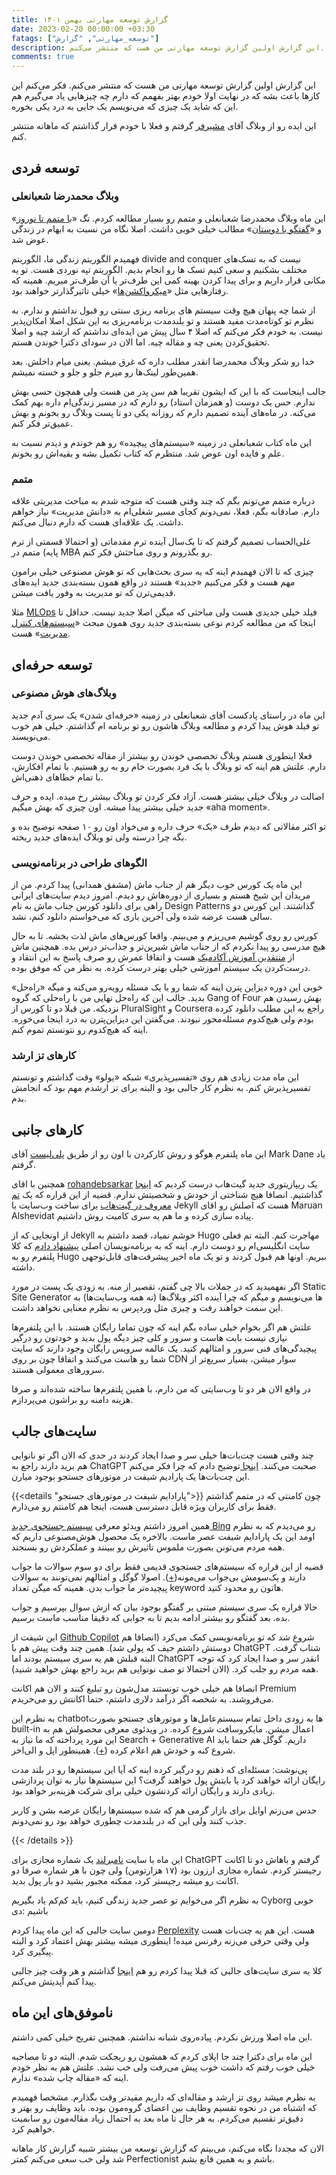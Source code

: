 ```yaml
---
title: گزارش توسعه مهارتی بهمن ۱۴۰۱
date: 2023-02-20 00:00:00 +03:30
fatags: ["توسعه_مهارتی", "گزارش"]
description: این گزارش اولین گزارش توسعه مهارتی من هست که منتشر می‌کنم. 
comments: true
---
```


این گزارش اولین گزارش توسعه مهارتی من هست که منتشر می‌کنم. فکر می‌کنم این کارها باعث بشه که در نهایت اولا خودم بهتر بفهمم که دارم چه چیزهایی یاد می‌گیرم هم این که شاید یک چیزی که می‌نویسم یک جایی به درد یکی بخوره. 

این ایده رو از وبلاگ آقای [مشیرفر](https://moshirfar.com/) گرفتم و فعلا با خودم قرار گذاشتم که ماهانه منتشر کنم. 

## توسعه فردی
### وبلاگ محمدرضا شعبانعلی
این ماه وبلاگ محمدرضا شعبانعلی و متمم رو بسیار مطالعه کردم. تگ «[با متمم تا نوروز](https://mrshabanali.com/category/%D8%A8%D8%A7-%D9%85%D8%AA%D9%85%D9%85-%D8%AA%D8%A7-%D8%B9%DB%8C%D8%AF-%D9%86%D9%88%D8%B1%D9%88%D8%B2/)» و «[گفتگو با دوستان](https://mrshabanali.com/category/%da%af%d9%81%d8%aa%da%af%d9%88-%d8%a8%d8%a7-%d8%af%d9%88%d8%b3%d8%aa%d8%a7%d9%86/)» مطالب خیلی خوبی داشت. اصلا نگاه من نسبت به ابهام در زندگی عوض شد. 

فهمیدم الگوریتم زندگی ما، الگوریتم divide and conquer نیست که به تسک‌های مختلف بشکنیم و سعی کنیم تسک ها رو انجام بدیم. الگوریتم تپه نوردی هست. تو یه مکانی قرار داریم و برای پیدا کردن بهینه کمی این طرف‌تر یا آن طرف‌تر میریم. همینه که رفتارهایی مثل «[میکرواکشن‌ها](https://motamem.org/%D9%85%DB%8C%DA%A9%D8%B1%D9%88%D8%A7%DA%A9%D8%B4%D9%86/)» خیلی تاثیرگذارتر خواهند بود. 

از شما چه پنهان هیچ وقت سیستم های برنامه ریزی سنتی رو قبول نداشتم و ندارم. به نظرم تو کوتاه‌مدت مفید هستند و تو بلندمدت برنامه‌ریزی به این شکل اصلا امکان‌پذیر نیست. به خودم فکر می‌کنم که اصلا ۴ سال پیش من ایده‌ای نداشتم که ارشد چیه و اصلا تحقیق‌کردن یعنی چه و مقاله چیه. اما الان در سودای دکترا خوندن هستم. 

خدا رو شکر وبلاگ محمدرضا انقدر مطلب داره که غرق میشم. یعنی میام داخلش. بعد همین‌طور لینک‌ها رو میرم جلو و جلو و خسته نمیشم. 

جالب اینجاست که با این که ایشون تقریبا هم سن پدر من هست ولی همچون حسی بهش ندارم. حس یک دوست (و همزمان استاد) رو دارم که در مسیر زندگی‌ام داره بهم کمک می‌کنه. در ماه‌های آینده تصمیم دارم که روزانه یکی دو تا پست وبلاگ رو بخونم و بهش عمیق‌تر فکر کنم. 

این ماه کتاب شعبانعلی در زمینه «سیستم‌های پیچیده» رو هم خوندم و دیدم نسبت به علم و فایده اون عوض شد. منتظرم که کتاب تکمیل بشه و بقیه‌اش رو بخونم. 

### متمم
درباره متمم می‌تونم بگم که چند وقتی هست که متوجه شدم به مباحث مدیریتی علاقه دارم. صادقانه بگم، فعلا، نمی‌دونم کجای مسیر شغلی‌ام به «دانش مدیریت» نیاز خواهم داشت. یک علاقه‌ای هست که دارم دنبال می‌کنم. 

علی‌الحساب تصمیم گرفتم که تا یک‌سال آینده ترم مقدماتی (و احتمالا قسمتی از ترم پایه) متمم در MBA رو بگذرونم و روی مباحثش فکر کنم. 

چیزی که تا الان فهمیدم اینه که یه سری بحث‌هایی که تو هوش مصنوعی خیلی برامون مهم هست و فکر می‌کنیم «جدید» هستند در واقع همون بسته‌بندی جدید ایده‌های قدیمی‌ترن که تو مدیریت به وفور یافت میشن. 

مثلا [MLOps](https://www.databricks.com/glossary/mlops) فیلد خیلی جدیدی هست ولی مباحثی که میگن اصلا جدید نیست. حداقل تا اینجا که من مطالعه کردم نوعی بسته‌بندی جدید روی همون مبحث «[سیستم‌های کنترل مدیریت](https://motamem.org/%D9%85%D9%81%D9%87%D9%88%D9%85-%DA%A9%D9%86%D8%AA%D8%B1%D9%84-%D8%AF%D8%B1-%D9%85%D8%AF%DB%8C%D8%B1%DB%8C%D8%AA-%D9%88-%D8%B3%D8%A7%D8%B2%D9%85%D8%A7%D9%86-%DA%86%DB%8C%D8%B3%D8%AA%D8%9F/)» هست.

## توسعه حرفه‌ای
### وبلاگ‌های هوش مصنوعی
این ماه در راستای پادکست آقای شعبانعلی در زمینه «حرفه‌ای شدن» یک سری آدم جدید تو فیلد هوش پیدا کردم و مطالعه وبلاگ هاشون رو تو برنامه ام گذاشتم. خیلی هم خوب می‌نویسند. 

فعلا اینطوری هستم وبلاگ تخصصی خوندن رو بیشتر از مقاله تخصصی خوندن دوست دارم. علتش هم اینه که تو وبلاگ با یک فرد بصورت خام رو به رو هستیم. با تمام افکارش، با تمام خطاهای ذهنی‌اش. 

اصالت در وبلاگ خیلی بیشتر هست. آزاد فکر کردن تو وبلاگ بیشتر رخ میده. ایده و حرف جدید خیلی بیشتر پیدا میشه. اون چیزی که بهش میگیم «aha moment». 

تو اکثر مقالاتی که دیدم طرف «یک» حرف داره و می‌خواد اون رو ۱۰ صفحه توضیح بده و بگه چرا درسته ولی تو وبلاگ ایده‌های جدید ریخته. 

### الگوهای طراحی در برنامه‌نویسی
این ماه یک کورس خوب دیگر هم از جناب ماش (مشفق همدانی) پیدا کردم. من از مریدان این شیخ هستم و بسیاری از دوره‌هاش رو دیدم. امروز دیدم سایت‌های ایرانی راهی برای دانلود کورس جناب ماش به نام Design Patterns گذاشتند. این کورس دو سالی هست عرضه شده ولی آخرین باری که می‌خواستم دانلود کنم، نشد. 

کورس رو روی گوشیم می‌ریزم و می‌بینم. واقعا کورس‌های ماش لذت بخشه. تا به حال هیچ مدرسی رو پیدا نکردم که از جناب ماش شیرین‌تر و جذاب‌تر درس بده. همچنین ماش از [منتقدین آموزش آکادمیک](https://www.youtube.com/watch?v=tsBy6je8KjM) هست و اتفاقا عمرش رو صرف پاسخ به این انتقاد و درست‌کردن یک سیستم ‌آموزشی خیلی بهتر درست کرده. به نظر من که موفق بوده. 

خوبی این دوره دیزاین پترن اینه که شما رو با یک مسئله روبه‌رو می‌کنه و میگه «راه‌حل» بدید. جالب این که راه‌حل نهایی من با راه‌حلی که گروه Gang of Four بهش رسیدن هم نزدیکه. من قبلا دو تا کورس از PluralSight و Coursera راجع به این مطلب دانلود کرده بودم ولی هیچ‌کدوم مسئله‌محور نبودند. می‌گفتن این دیزاین‌پترن به درد اینجا می‌خوره. اینه که هیچ‌کدوم رو نتونستم تموم کنم. 

### کارهای تز ارشد
این ماه مدت زیادی هم روی «تفسیرپذیری» شبکه «یولو» وقت گذاشتم و تونستم تفسیرپذیرش کنم. به نظرم کار جالبی بود و البته برای تز ارشدم مهم بود که انجامش بدم. 

## کارهای جانبی
این ماه پلتفرم هوگو و روش کارکردن با اون رو از طریق [پلی‌لیست](https://www.youtube.com/watch?v=qtIqKaDlqXo&list=PLLAZ4kZ9dFpOnyRlyS-liKL5ReHDcj4G3) آقای Mark Dane یاد گرفتم. 

همچنین با اقای [rohandebsarkar](https://github.com/rohandebsarkar/) یک ریپازیتوری جدید گیت‌هاب درست کردیم که [اینجا](https://github.com/rohandebsarkar/academic-folio) گذاشتیم. انصافا هیچ شناختی از خودش و شخصیتش ندارم. قضیه از این قراره که یک [تم معروف در گیت‌هاب](https://github.com/alshedivat/al-folio) برای ساخت وب‌سایت با Jekyll هست که اصلش رو اقای Maruan Alshevidat پیاده سازی کرده و ما هم یه سری کامیت روش داشتیم. 

از اونجایی که از Jekyll خوشم نمیاد، قصد داشتم به Hugo مهاجرت کنم. البته تم فعلی سایت انگلیسی‌ام رو دوست دارم. اینه که به برنامه‌نویسان اصلی [پیشنهاد دادم](https://github.com/alshedivat/al-folio/discussions/1130) که کلا پلتفرم رو به Hugo ببریم. اونها هم قبول کردند و تو یک ماه اخیر پیشرفت‌های قابل‌توجهی داشته. 

اگر نفهمیدید که در جملات بالا چی گفتم، تقصیر از منه. به زودی یک پست در مورد Static Site Generator ها می‌نویسم و میگم که چرا آینده اکثر وبلاگ‌ها (نه همه وب‌سایت‌ها) به این سمت خواهند رفت و چیزی مثل وردپرس به نظرم معنایی نخواهد داشت. 

علتش هم اگر بخوام خیلی ساده بگم اینه که چون تماما رایگان هستند. با این پلتفرم‌ها نیازی نیست بابت هاست و سرور و کلی چیز دیگه پول بدید و خودتون رو درگیر پیچیدگی‌های فنی سرور و امثالهم کنید. یک عالمه سرویس رایگان وجود دارند که سایت‌ شما رو هاست می‌کنند و اتفاقا چون بر روی CDN سوار میشن، بسیار سریع‌تر از سرورهای معمولی هستند. 

در واقع الان هر دو تا وب‌سایتی که من دارم، با همین پلتفرم‌ها ساخته شده‌اند و صرفا هزینه دامنه رو براشون می‌پردازم. 

## سایت‌های جالب
چند وقتی هست چت‌بات‌ها خیلی سر و صدا ایجاد کردند در حدی که الان اگر تو نانوایی هم برید دارند راجع به ChatGPT صحبت می‌کنند. [اینجا ](https://motamem.org/%d9%be%d8%a7%d8%b1%d8%a7%d8%af%d8%a7%db%8c%d9%85-%da%86%db%8c%d8%b3%d8%aa/comment-page-26/#comment-387971) توضیح دادم که چرا فکر می‌کنم این چت‌بات‌ها یک پارادیم شیفت در موتورهای جستجو بوجود میارن. 

{{<details "پارادایم شیفت در موتورهای جستجو">}}
چون کامنتی که در متمم گذاشتم فقط برای کاربران ویژه قابل دسترسی هست، اینجا هم کامنتم رو می‌ذارم.

همین امروز داشتم ویدئو معرفی [سیستم جستجوی جدید Bing](https://www.youtube.com/watch?v=rOeRWRJ16yY&t=170s) رو می‌دیدم که به نظرم اومد این یک پارادایم شیفت عصر ماست. بالاخره یک محصول هوش‌مصنوعی داریم که همه مردم می‌تونن بصورت ملموس تاثیرش رو ببینند و عملکردش رو بسنجند. 

قضیه از این قراره که سیستم‌های جستجوی قدیمی فقط برای دو سوم سوالات ما جواب دارند و یک‌سومش بی‌جواب می‌مونه([+](https://www.youtube.com/watch?v=rOeRWRJ16yY&t=170s)). اصولا گوگل و امثالهم نمی‌تونند به سوالات پیچیده‌تر ما جواب بدن. همینه که میگن تعداد keyword هاتون رو محدود کنید. 

حالا قراره یک سری سیستم مبتنی بر گفتگو بوجود بیان که ازش سوال بپرسیم و جواب بده. بعد گفتگو رو بیشتر ادامه بدیم تا به جوابی که دقیقا مناسب ماست برسیم. 

این شیفت از [Github Copilot](https://github.com/features/copilot) شروع شد که تو برنامه‌نویسی کمک می‌کرد (انصافا هم دوستش داشتم حیف که پولی شد). همین چند وقت پیش هم با ChatGPT شتاب گرفت. البته قبلش هم یه سری سیستم بودند اما ChatGPT انقدر سر و صدا ایجاد کرد که توجه همه مردم رو جلب کرد. (الان احتمالا تو صف نونوایی هم برید راجع بهش خواهید شنید).

انصافا هم خیلی خوب تونستند مدل‌شون رو تبلیغ کنند و الان هم اکانت Premium می‌فروشند. به شخصه اگر درآمد دلاری داشتم، حتما اکانتش رو می‌خریدم. 

به نظرم این chatbot‌ها به زودی داخل تمام سیستم‌عامل‌ها و موتورهای جستجو بصورت built-in اعمال میشن. مایکروسافت شروع کرده. در ویدئوی معرفی محصولش هم به این مورد پرداخته که ما نیاز به Search + Generative AI داریم. گوگل هم حتما باید شروع کنه و خودش هم اعلام کرده ([+](https://www.theverge.com/2023/1/20/23563851/google-search-ai-chatbot-demo-chatgpt)). همینطور اپل و الی‌اخر. 

پی‌نوشت: مسئله‌ای که ذهنم رو درگیر کرده اینه که آیا این سیستم‌ها رو در بلند مدت رایگان ارائه خواهند کرد یا بابتش پول خواهند گرفت؟ این سیستم‌ها نیاز به توان پردازشی زیادی دارند و رایگان ارائه کردنشون خیلی برای شرکت هزینه‌بر خواهد بود. 

حدس می‌زنم اوایل برای بازار گرمی هم که شده سیستم‌ها رایگان عرضه بشن و کاربر جذب کنند ولی این که در بلندمدت چطوری خواهد بود رو نمی‌دونم.

{{< /details >}}


این ماه با سایت [نامبرلند](https://numberland.ir/) یک شماره مجازی برای ChatGPT گرفتم و باهاش دو تا اکانت رجیستر کردم. شماره مجازی ارزون بود (۱۷ هزارتومن) ولی چون با هر شماره صرفا دو اکانت رو میشه رجیستر کرد، ممکنه مجبور بشید دو بار پول بدید. 

به نظرم اگر می‌خوایم تو عصر جدید زندگی کنیم، باید ‌کم‌کم یاد بگیریم Cyborg خوبی باشیم :دی

دومین سایت جالبی که این ماه پیدا کردم [Perplexity](https://www.perplexity.ai/) هست. این هم یه چت‌بات هست ولی وقتی حرفی می‌زنه رفرنس میده! اینطوری میشه بیشتر بهش اعتماد کرد و البته پیگیری کرد. 

کلا یه سری سایت‌های جالبی که قبلا پیدا کردم رو هم [اینجا](https://amirpourmand.ir/blog/2021/useful-sites/) گذاشتم و هر وقت چیز جالبی پیدا کنم آپدیتش می‌کنم. 

## ناموفق‌های این ماه
این ماه اصلا ورزش نکردم. پیاده‌روی شبانه نداشتم. همچنین تفریح خیلی کمی داشتم. 

این ماه برای دکترا چند جا اپلای کردم که همشون رو ریجکت شدم. البته دو تا مصاحبه خیلی خوب رفتم که داشت خوب پیش می‌رفت ولی خب نشد. علتش هم به نظر خودم اینه که «مقاله چاپ شده» ندارم. 

به نظرم میشد روی تز ارشد و مقاله‌ای که داریم مفیدتر وقت بگذارم. مشخصا فهمیدم که اشتباه من در نحوه تقسیم وظایف بین اعضای گروه‌مون بوده. باید وظایف رو بهتر و دقیق‌تر تقسیم می‌کردم. به هر حال تا ماه بعد به احتمال زیاد مقاله‌مون رو سابمیت خواهیم کرد. 

الان که مجددا نگاه می‌کنم، می‌بینم که گزارش توسعه من بیشتر شبیه گزارش کار ماهانه شد ولی خب سعی می‌کنم کمتر Perfectionist باشم و به همین قانع بشم. 
